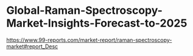 # Global-Raman-Spectroscopy-Market-Insights-Forecast-to-2025
https://www.99-reports.com/market-report/raman-spectroscopy-market#report_Desc
